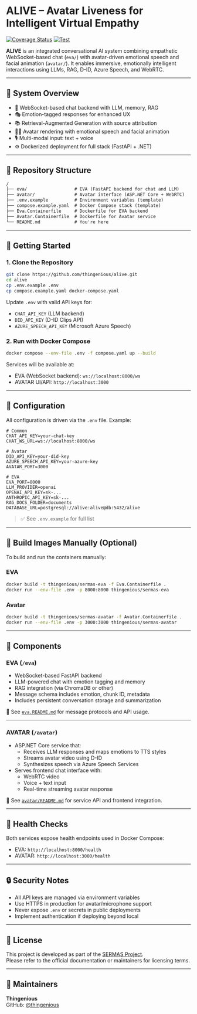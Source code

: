 # ALIVE – Avatar Liveness for Intelligent Virtual Empathy

[![Coverage Status](https://coveralls.io/repos/github/thingenious/sermas/badge.svg)](https://coveralls.io/github/thingenious/sermas) [![Test](https://github.com/thingenious/sermas/actions/workflows/test.yaml/badge.svg)](https://github.com/thingenious/sermas/actions/workflows/test.yaml)

**ALIVE** is an integrated conversational AI system combining empathetic WebSocket-based chat (`eva/`) with avatar-driven emotional speech and facial animation (`avatar/`). It enables immersive, emotionally intelligent interactions using LLMs, RAG, D-ID, Azure Speech, and WebRTC.

---

## 🧠 System Overview

- 💬 WebSocket-based chat backend with LLM, memory, RAG
- 🎭 Emotion-tagged responses for enhanced UX
- 📚 Retrieval-Augmented Generation with source attribution
- 🧍‍♀️ Avatar rendering with emotional speech and facial animation
- 🎙️ Multi-modal input: text + voice
- ⚙️ Dockerized deployment for full stack (FastAPI + .NET)

---

## 📁 Repository Structure

```txt
/
├── eva/                  # EVA (FastAPI backend for chat and LLM)
├── avatar/               # Avatar interface (ASP.NET Core + WebRTC)
├── .env.example          # Environment variables (template)
├── compose.example.yaml  # Docker Compose stack (template)
├── Eva.Containerfile     # Dockerfile for EVA backend
├── Avatar.Containerfile  # Dockerfile for Avatar service
└── README.md             # You're here
```

---

## 🚀 Getting Started

### 1. Clone the Repository

```bash
git clone https://github.com/thingenious/alive.git
cd alive
cp .env.example .env
cp compose.example.yaml docker-compose.yaml
```

Update `.env` with valid API keys for:

- `CHAT_API_KEY` (LLM backend)
- `DID_API_KEY` (D-ID Clips API)
- `AZURE_SPEECH_API_KEY` (Microsoft Azure Speech)

### 2. Run with Docker Compose

```bash
docker compose --env-file .env -f compose.yaml up --build
```

Services will be available at:

- EVA (WebSocket backend): `ws://localhost:8000/ws`
- AVATAR UI/API: `http://localhost:3000`

---

## 🔧 Configuration

All configuration is driven via the `.env` file. Example:

```env
# Common
CHAT_API_KEY=your-chat-key
CHAT_WS_URL=ws://localhost:8000/ws

# Avatar
DID_API_KEY=your-did-key
AZURE_SPEECH_API_KEY=your-azure-key
AVATAR_PORT=3000

# EVA
EVA_PORT=8000
LLM_PROVIDER=openai
OPENAI_API_KEY=sk-...
ANTHROPIC_API_KEY=sk-...
RAG_DOCS_FOLDER=documents
DATABASE_URL=postgresql://alive:alive@db:5432/alive
```

> ✅ See `.env.example` for full list

---

## 🧱 Build Images Manually (Optional)

To build and run the containers manually:

### EVA

```bash
docker build -t thingenious/sermas-eva -f Eva.Containerfile .
docker run --env-file .env -p 8000:8000 thingenious/sermas-eva
```

### Avatar

```bash
docker build -t thingenious/sermas-avatar -f Avatar.Containerfile .
docker run --env-file .env -p 3000:3000 thingenious/sermas-avatar
```

---

## 🧩 Components

### EVA (`/eva`)

- WebSocket-based FastAPI backend
- LLM-powered chat with emotion tagging and memory
- RAG integration (via ChromaDB or other)
- Message schema includes emotion, chunk ID, metadata
- Includes persistent conversation storage and summarization

📖 See [`eva.README.md`](./eva.README.md) for message protocols and API usage.

---

### AVATAR (`/avatar`)

- ASP.NET Core service that:
  - Receives LLM responses and maps emotions to TTS styles
  - Streams avatar video using D-ID
  - Synthesizes speech via Azure Speech Services
- Serves frontend chat interface with:
  - WebRTC video
  - Voice + text input
  - Real-time streaming avatar response

📖 See [`avatar/README.md`](./avatar/README.md) for service API and frontend integration.

---

## 🧪 Health Checks

Both services expose health endpoints used in Docker Compose:

- EVA: `http://localhost:8000/health`
- AVATAR: `http://localhost:3000/health`

---

## 🔒 Security Notes

- All API keys are managed via environment variables
- Use HTTPS in production for avatar/microphone support
- Never expose `.env` or secrets in public deployments
- Implement authentication if deploying beyond local

---

## 📝 License

This project is developed as part of the [SERMAS Project](https://sermasproject.eu/).  
Please refer to the official documentation or maintainers for licensing terms.

---

## 👥 Maintainers

**Thingenious**  
GitHub: [@thingenious](https://github.com/thingenious)

